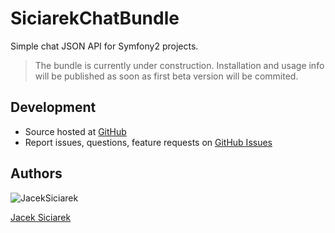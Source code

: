 SiciarekChatBundle
==================

Simple chat JSON API for Symfony2 projects.

> The bundle is currently under construction. Installation and usage info will be published as soon as first beta version will be commited.

## Development

- Source hosted at [GitHub](https://github.com/siciarek/chat-bundle)
- Report issues, questions, feature requests on [GitHub Issues](https://github.com/siciarek/chat-bundle/issues)


## Authors
![JacekSiciarek](/http://1.gravatar.com/avatar/d4b77615f3bd9f43f109bee92c908e01)

[Jacek Siciarek](https://github.com/siciarek)
